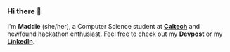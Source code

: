 ### Hi there 👋

I'm **Maddie** (she/her), a Computer Science student at **[Caltech](https://www.caltech.edu/)** and newfound hackathon enthusiast.
Feel free to check out my **[Devpost](https://devpost.com/maddikia)** or my **[LinkedIn](https://www.linkedin.com/in/ramosmadison/)**.
